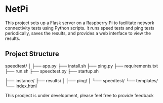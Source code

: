 # NetPi
This project sets up a Flask server on a Raspberry Pi to facilitate network connectivity tests using Python scripts. It runs speed tests and ping tests periodically, saves the results, and provides a web interface to view the results.

## Project Structure

speedtest/
│
├── app.py
├── install.sh
├── ping.py
├── requirements.txt
├── run.sh
├── speedtest.py
├── startup.sh

├── instance/
├── results/
│   ├── ping/
│   └── speedtest/
└── templates/
    └── index.html

This prodject is under development, please feel free to provide feedback
